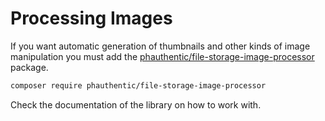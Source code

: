 # Processing Images

If you want automatic generation of thumbnails and other kinds of image manipulation you must add the [phauthentic/file-storage-image-processor](https://github.com/Phauthentic/file-storage-image-processor) package.

```sh
composer require phauthentic/file-storage-image-processor
```

Check the documentation of the library on how to work with.
